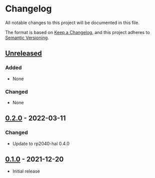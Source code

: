 # Changelog

All notable changes to this project will be documented in this file.

The format is based on [Keep a Changelog](https://keepachangelog.com/en/1.0.0/),
and this project adheres to [Semantic Versioning](https://semver.org/spec/v2.0.0.html).

## [Unreleased]

### Added

- None

### Changed

- None

## [0.2.0] - 2022-03-11

### Changed

- Update to rp2040-hal 0.4.0

## [0.1.0] - 2021-12-20

- Initial release

[Unreleased]: https://github.com/rp-rs/rp-hal/compare/adafruit-feather-rp2040-v0.2.0...HEAD
[0.2.0]: https://github.com/rp-rs/rp-hal/releases/tag/adafruit-feather-rp2040-v0.2.0
[0.1.0]: https://github.com/rp-rs/rp-hal/releases/tag/adafruit-feather-rp2040-v0.1.0
